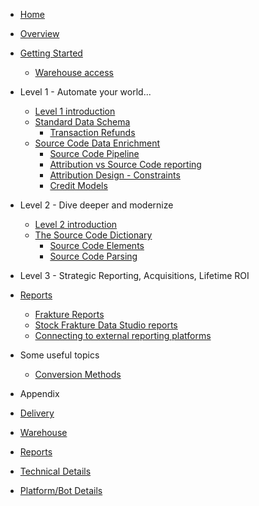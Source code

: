 * [Home](/)

* [Overview](overview)
* [Getting Started](startup/general)
  * [Warehouse access](startup/warehouse_access)

* Level 1 - Automate your world...
  * [Level 1 introduction](level1/level1_intro)
  * [Standard Data Schema](schema/ "Warehouse Object Schema")
  	* [Transaction Refunds](enrichment/refunds "Refunds")
  * [Source Code Data Enrichment](enrichment/ "Data enrichment")
  	* [Source Code Pipeline](enrichment/pipeline "Source Code Pipeline")
    * [Attribution vs Source Code reporting](enrichment/attribution/reporting_split "Attribution vs Source Code")
    * [Attribution Design - Constraints](enrichment/attribution/constrained "Attribution Design - Constraints")
    * [Credit Models](enrichment/attribution/models "Credit Models")

* Level 2 - Dive deeper and modernize
  * [Level 2 introduction](level2/level2_intro)
  * [The Source Code Dictionary](enrichment/source_code_dictionary "Source Code Dictonary")
    * [Source Code Elements](enrichment/source_code_elements "Source Code Elements")
    * [Source Code Parsing](enrichment/source_code_parsing "Source Code Parsing")

* Level 3 - Strategic Reporting, Acquisitions, Lifetime ROI

* [Reports](reports/reports_intro)
  * [Frakture Reports](reports/reports_frakture)
  * [Stock Frakture Data Studio reports](reports/reports_gds)
  * [Connecting to external reporting platforms](reports/reports_external)

* Some useful topics

	* [Conversion Methods](enrichment/attribution/conversions "Conversion overview")

* Appendix

* [Delivery](delivery/ "Delivery Options")
* [Warehouse](delivery/warehouse/ "Warehouse")
* [Reports](delivery/reports/ "Reports")

* [Technical Details](etl/ "Extract, Transform, Load")
* [Platform/Bot Details](etl/bots/ "Platform/Bot Details")
